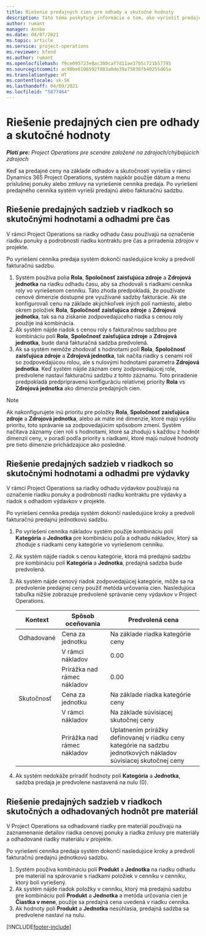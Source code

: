 ```yaml
---
title: Riešenie predajných cien pre odhady a skutočné hodnoty
description: Táto téma poskytuje informácie o tom, ako vyriešiť predajné sadzby pre odhady a skutočnosti.
author: rumant
manager: Annbe
ms.date: 04/07/2021
ms.topic: article
ms.service: project-operations
ms.reviewer: kfend
ms.author: rumant
ms.openlocfilehash: f9ce095723e8ac300caf7d11ae37b5c721b57795
ms.sourcegitcommit: ac90be6106592f883a0de39a75836fb40255d65a
ms.translationtype: HT
ms.contentlocale: sk-SK
ms.lasthandoff: 04/09/2021
ms.locfileid: "5877464"
---
```

# <a name="resolve-sales-prices-for-estimates-and-actuals"></a>Riešenie predajných cien pre odhady a skutočné hodnoty

_**Platí pre:** Project Operations pre scenáre založené na zdrojoch/chýbajúcich zdrojoch_

Keď sa predajné ceny na základe odhadov a skutočností vyriešia v rámci Dynamics 365 Project Operations, systém najskôr použije dátum a menu príslušnej ponuky alebo zmluvy na vyriešenie cenníka predaja. Po vyriešení predajného cenníka systém vyrieši predajnú alebo fakturačnú sadzbu.

## <a name="resolve-sales-rates-on-actual-and-estimate-lines-for-time"></a>Riešenie predajných sadzieb v riadkoch so skutočnými hodnotami a odhadmi pre čas

V rámci Project Operations sa riadky odhadu času používajú na označenie riadku ponuky a podrobností riadku kontraktu pre čas a priradenia zdrojov v projekte.

Po vyriešení cenníka predaja systém dokončí nasledujúce kroky a predvolí fakturačnú sadzbu.

1. Systém používa polia **Rola**, **Spoločnosť zaisťujúca zdroje** a **Zdrojová jednotka** na riadku odhadu času, aby sa zhodovali s riadkami cenníka roly vo vyriešenom cenníku. Táto zhoda predpokladá, že používate cenové dimenzie dostupné pre využívané sadzby fakturácie. Ak ste konfigurovali cenu na základe akýchkoľvek iných polí namiesto, alebo okrem položiek **Rola**, **Spoločnosť zaisťujúca zdroje** a **Zdrojová jednotka**,  tak sa na získanie zodpovedajúceho riadka s cenou roly použije iná kombinácia.
2. Ak systém nájde riadok s cenou roly s fakturačnou sadzbou pre kombináciu polí **Rola**, **Spoločnosť zaisťujúca zdroje** a **Zdrojová jednotka**, bude daná fakturačná sadzba predvolená.
3. Ak sa systém nemôže zhodovať s hodnotami polí **Rola**, **Spoločnosť zaisťujúca zdroje** a **Zdrojová jednotka**, tak načíta riadky s cenami rolí so zodpovedajúcou rolou, ale s nulovými hodnotami parametra **Zdrojová jednotka**. Keď systém nájde záznam ceny zodpovedajúcej role, predvolene nastaví fakturačnú sadzbu z tohto záznamu. Toto priradenie predpokladá predpripravenú konfiguráciu relatívnej priority **Rola** vs **Zdrojová jednotka** ako dimenzia predajných cien.

> [!NOTE]
> Ak nakonfigurujete inú prioritu pre položky **Rola**, **Spoločnosť zaisťujúca zdroje** a **Zdrojová jednotka**, alebo ak máte iné dimenzie, ktoré majú vyššiu prioritu, toto správanie sa zodpovedajúcim spôsobom zmení. Systém načítava záznamy cien rolí s hodnotami, ktoré sa zhodujú s každou z hodnôt dimenzií ceny, v poradí podľa priority s riadkami, ktoré majú nulové hodnoty pre tieto dimenzie prichádzajúce ako posledné.

## <a name="resolve-sales-rates-on-actual-and-estimate-lines-for-expense"></a>Riešenie predajných sadzieb v riadkoch so skutočnými hodnotami a odhadmi pre výdavky

V rámci Project Operations sa riadky odhadu výdavkov používajú na označenie riadku ponuky a podrobností riadku kontraktu pre výdavky a riadok s odhadom výdavkov v projekte.

Po vyriešení cenníka predaja systém dokončí nasledujúce kroky a predvolí fakturačnú predajnú jednotkovú sadzbu.

1. Po vyriešení cenníka nákladov systém použije kombináciu polí **Kategória** a **Jednotka** pre kombináciu poľa a odhadu nákladov, ktorý sa zhoduje s riadkami ceny kategórie vo vyriešenom cenníku.
2. Ak systém nájde riadok s cenou kategórie, ktorá má predajnú sadzbu pre kombináciu polí **Kategória** a **Jednotka**, predajná sadzba bude predvolená.
3. Ak systém nájde cenový riadok zodpovedajúcej kategórie, môže sa na predvolenie predajnej ceny použiť metóda určovania cien. Nasledujúca tabuľka nižšie zobrazuje predvolené správanie ceny výdavkov v Project Operations.

    | Kontext | Spôsob oceňovania | Predvolená cena |
    | --- | --- | --- |
    | Odhadované | Cena za jednotku | Na základe riadka kategórie ceny |
    | &nbsp; | V rámci nákladov | 0.00 |
    | &nbsp; | Prirážka nad rámec nákladov | 0.00 |
    | Skutočnosť | Cena za jednotku | Na základe riadka kategórie ceny |
    | &nbsp; | V rámci nákladov | Na základe súvisiacej skutočnej ceny |
    | &nbsp; | Prirážka nad rámec nákladov | Uplatnením prirážky definovanej v riadku ceny kategórie na sadzbu jednotkových nákladov súvisiacej skutočnej ceny |

4. Ak systém nedokáže priradiť hodnoty polí **Kategória** a **Jednotka**, sadzba predaja je predvolene nastavená na nulu (0).

## <a name="resolve-sales-rates-on-actual-and-estimate-lines-for-material"></a>Riešenie predajných sadzieb v riadkoch skutočných a odhadovaných hodnôt pre materiál

V Project Operations sa odhadované riadky pre materiál používajú na zaznamenanie detailov riadka cenovej ponuky a riadka zmluvy pre materiály a odhadované riadky materiálu v projekte.

Po vyriešení cenníka predaja systém dokončí nasledujúce kroky a predvolí fakturačnú predajnú jednotkovú sadzbu.

1. Systém používa kombináciu polí **Produkt** a **Jednotka** na riadku odhadu pre materiál na spárovanie s riadkami položiek v cenníku v cenníku, ktorý boli vyriešený.
2. Ak systém nájde riadok položky v cenníku, ktorý má predajnú sadzbu pre kombináciu polí **Produkt** a **Jednotka** a metóda určovania cien je **Čiastka v mene**, použije sa predajná cena uvedená v riadku cenníka.
3. Ak hodnoty polí **Produkt** a **Jednotka** nesúhlasia, predajná sadzba sa predvolene nastaví na nulu.



[!INCLUDE[footer-include](../includes/footer-banner.md)]
